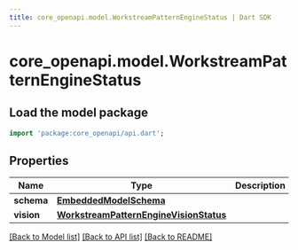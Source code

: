 ```yaml
---
title: core_openapi.model.WorkstreamPatternEngineStatus | Dart SDK
---
```


# core_openapi.model.WorkstreamPatternEngineStatus

## Load the model package
```dart
import 'package:core_openapi/api.dart';
```

## Properties
Name | Type | Description | Notes
------------ | ------------- | ------------- | -------------
**schema** | [**EmbeddedModelSchema**](EmbeddedModelSchema.md) |  | [optional] 
**vision** | [**WorkstreamPatternEngineVisionStatus**](WorkstreamPatternEngineVisionStatus.md) |  | [optional] 

[[Back to Model list]](../README.md#documentation-for-models) [[Back to API list]](../README.md#documentation-for-api-endpoints) [[Back to README]](../README.md)


